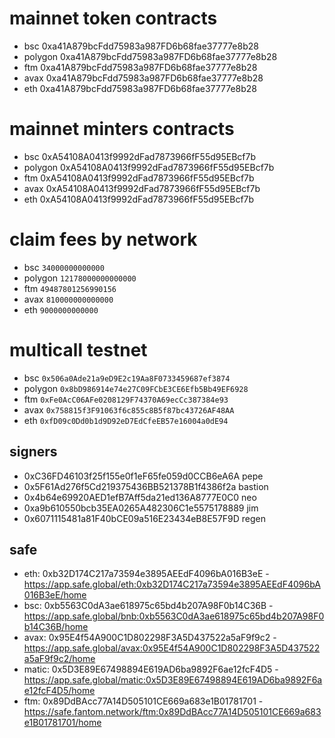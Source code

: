 # mainnet token contracts

- bsc 0xa41A879bcFdd75983a987FD6b68fae37777e8b28
- polygon 0xa41A879bcFdd75983a987FD6b68fae37777e8b28
- ftm 0xa41A879bcFdd75983a987FD6b68fae37777e8b28
- avax 0xa41A879bcFdd75983a987FD6b68fae37777e8b28
- eth 0xa41A879bcFdd75983a987FD6b68fae37777e8b28

# mainnet minters contracts

- bsc 0xA54108A0413f9992dFad7873966fF55d95EBcf7b
- polygon 0xA54108A0413f9992dFad7873966fF55d95EBcf7b
- ftm 0xA54108A0413f9992dFad7873966fF55d95EBcf7b
- avax 0xA54108A0413f9992dFad7873966fF55d95EBcf7b
- eth 0xA54108A0413f9992dFad7873966fF55d95EBcf7b

# claim fees by network
- bsc `34000000000000`
- polygon `12178000000000000`
- ftm `49487801256990156`
- avax `810000000000000`
- eth `9000000000000`


# multicall testnet
- bsc `0x506a0Ade21a9eD9E2c19Aa8F0733459687ef3874`
- polygon `0x8bD986914e74e27C09FCbE3CE6Efb5Bb49EF6928`
- ftm `0xFe0AcC06AFe0208129F74370A69ecCc387384e93`
- avax `0x758815f3F91063f6c855c8B5f87bc43726AF48AA`
- eth `0xfD09c0Dd0b1d9D92eD7EdCfeEB57e16004a0dE94`



## signers

- 0xC36FD46103f25f155e0f1eF65fe059d0CCB6eA6A pepe
- 0x5F61Ad276f5Cd219375436BB521378B1f4386f2a bastion
- 0x4b64e69920AED1efB7Aff5da21ed136A8777E0C0 neo
- 0xa9b610550bcb35EA0265A482306C1e5575178889 jim
- 0x6071115481a81F40bCE09a516E23434eB8E57F9D regen


## safe

- eth: 0xb32D174C217a73594e3895AEEdF4096bA016B3eE - https://app.safe.global/eth:0xb32D174C217a73594e3895AEEdF4096bA016B3eE/home
- bsc: 0xb5563C0dA3ae618975c65bd4b207A98F0b14C36B - https://app.safe.global/bnb:0xb5563C0dA3ae618975c65bd4b207A98F0b14C36B/home
- avax: 0x95E4f54A900C1D802298F3A5D437522a5aF9f9c2 - https://app.safe.global/avax:0x95E4f54A900C1D802298F3A5D437522a5aF9f9c2/home
- matic: 0x5D3E89E67498894E619AD6ba9892F6ae12fcF4D5 - https://app.safe.global/matic:0x5D3E89E67498894E619AD6ba9892F6ae12fcF4D5/home
- ftm: 0x89DdBAcc77A14D505101CE669a683e1B01781701 - https://safe.fantom.network/ftm:0x89DdBAcc77A14D505101CE669a683e1B01781701/home
